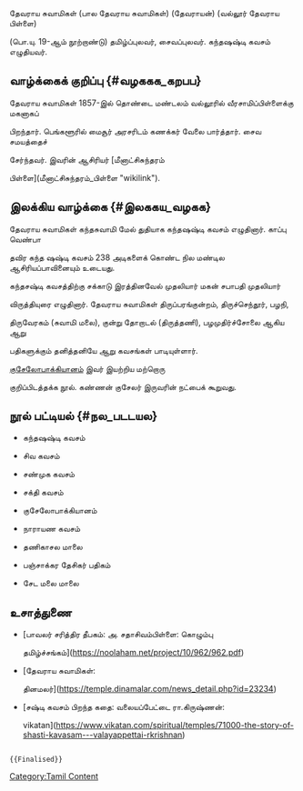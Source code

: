 தேவராய சுவாமிகள் (பால தேவராய சுவாமிகள்) (தேவராயன்) (வல்லூர் தேவராய பிள்ளை)
(பொ.யு. 19-ஆம் நூற்றாண்டு) தமிழ்ப்புலவர், சைவப்புலவர். கந்தஷஷ்டி கவசம் எழுதியவர்.

## வாழ்க்கைக் குறிப்பு {#வழககக_கறபப}

தேவராய சுவாமிகள் 1857-இல் தொண்டை மண்டலம் வல்லூரில் வீரசாமிப்பிள்ளைக்கு மகனாகப்
பிறந்தார். பெங்களூரில் மைசூர் அரசரிடம் கணக்கர் வேலை பார்த்தார். சைவ சமயத்தைச்
சேர்ந்தவர். இவரின் ஆசிரியர் [மீனாட்சிசுந்தரம்
பிள்ளை](மீனாட்சிசுந்தரம்_பிள்ளை "wikilink").

## இலக்கிய வாழ்க்கை {#இலககய_வழகக}

தேவராய சுவாமிகள் கந்தசுவாமி மேல் துதியாக கந்தஷஷ்டி கவசம் எழுதினார். காப்பு வெண்பா
தவிர கந்த ஷஷ்டி கவசம் 238 அடிகளைக் கொண்ட நில மண்டில ஆசிரியப்பாவினையும் உடையது.
கந்தசஷ்டி கவசத்திற்கு சக்காடு இரத்தினவேல் முதலியார் மகன் சபாபதி முதலியார்
விருத்தியுரை எழுதினார். தேவராய சுவாமிகள் திருப்பரங்குன்றம், திருச்செந்தூர், பழநி,
திருவேரகம் (சுவாமி மலை), குன்று தோறாடல் (திருத்தணி), பழமுதிர்ச்சோலை ஆகிய ஆறு
பதிகளுக்கும் தனித்தனியே ஆறு கவசங்கள் பாடியுள்ளார்.

[குசேலோபாக்கியானம்](குசேலோபாக்கியானம் "wikilink") இவர் இயற்றிய மற்றொரு
குறிப்பிடத்தக்க நூல். கண்ணன் குசேலர் இருவரின் நட்பைக் கூறுவது.

## நூல் பட்டியல் {#நல_படடயல}

-   கந்தஷஷ்டி கவசம்
-   சிவ கவசம்
-   சண்முக கவசம்
-   சக்தி கவசம்
-   குசேலோபாக்கியானம்
-   நாராயண கவசம்
-   தணிகாசல மாலை
-   பஞ்சாக்கர தேசிகர் பதிகம்
-   சேட மலை மாலை

## உசாத்துணை

-   [பாவலர் சரித்திர தீபகம்: அ. சதாசிவம்பிள்ளை: கொழும்பு
    தமிழ்ச்சங்கம்](https://noolaham.net/project/10/962/962.pdf)
-   [தேவராய சுவாமிகள்:
    தினமலர்](https://temple.dinamalar.com/news_detail.php?id=23234)
-   [சஷ்டி கவசம் பிறந்த கதை: வலையப்பேட்டை ரா.கிருஷ்ணன்:
    vikatan](https://www.vikatan.com/spiritual/temples/71000-the-story-of-shasti-kavasam---valayappettai-rkrishnan)

```{=mediawiki}
{{Finalised}}
```
[Category:Tamil Content](Category:Tamil_Content "wikilink")
